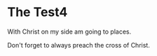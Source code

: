# The Test4

With Christ on my side am going to places. 

Don't forget to always preach the cross of Christ.
